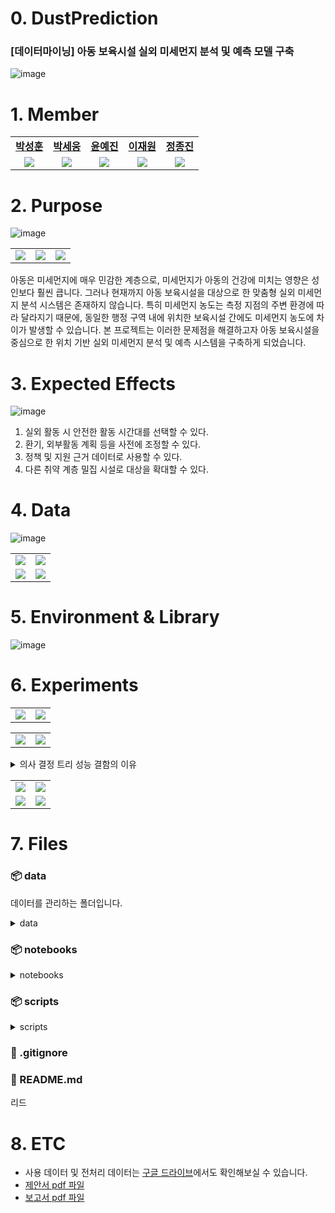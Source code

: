 # 0. DustPrediction
### [데이터마이닝] 아동 보육시설 실외 미세먼지 분석 및 예측 모델 구축
![image](https://github.com/user-attachments/assets/5a6d949f-68d7-4f13-9246-3f8a775d05f6)


# 1. Member

<table width="50%" align="center">
    <tr>
        <td align="center"><b><a href="https://github.com/parkseonghun598">박성훈</a></b></td>
        <td align="center"><b><a href="https://github.com/hardwoong">박세웅</a></b></td>
        <td align="center"><b><a href="https://github.com/nyun-nye">윤예진</a></b></td>
        <td align="center"><b><a href="https://github.com/jwon0523">이재원</a></b></td>
        <td align="center"><b><a href="https://github.com/ThreeeJ">정종진</a></b></td>
    </tr>
    <tr>
        <td align="center"><img src="https://github.com/user-attachments/assets/89488c31-8e6c-45b3-b6e0-90c65fc72260"></td>
        <td align="center"><img src="https://github.com/user-attachments/assets/641b67e8-e7b2-4093-93ba-1d744fc953eb"></td>
        <td align="center"><img src="https://github.com/user-attachments/assets/27a2052f-11c1-4662-8726-783cffb79117"></td>
        <td align="center"><img src="https://github.com/user-attachments/assets/795a1add-5c72-49da-a201-8659fbcc1f6a"></td>
        <td align="center"><img src="https://github.com/user-attachments/assets/858b107c-1f60-4d15-b606-493de24f1910"></td>
    </tr>
</table>

# 2. Purpose

![image](https://github.com/user-attachments/assets/20b91684-b6cc-4423-84ed-1b70c8de8d91)
<table width="50%" align="center">
  <tr>
        <td align="center"><img src="https://github.com/user-attachments/assets/d52ef1b2-d029-4892-9727-f86a6229f223"></td>
        <td align="center"><img src="https://github.com/user-attachments/assets/f07f884d-914d-46e9-90cb-3c2af2edd4e7"></td>
        <td align="center"><img src="https://github.com/user-attachments/assets/26bccc8c-3f25-4dc9-8382-8e88038e8338"></td>
    </tr>
</table>

아동은 미세먼지에 매우 민감한 계층으로, 미세먼지가 아동의 건강에 미치는 영향은 성인보다 훨씬 큽니다. 그러나 현재까지 아동 보육시설을 대상으로 한 맞춤형 실외 미세먼지 분석 시스템은 존재하지 않습니다. 특히 미세먼지 농도는 측정 지점의 주변 환경에 따라 달라지기 때문에, 동일한 행정 구역 내에 위치한 보육시설 간에도 미세먼지 농도에 차이가 발생할 수 있습니다. 본 프로젝트는 이러한 문제점을 해결하고자 아동 보육시설을 중심으로 한 위치 기반 실외 미세먼지 분석 및 예측 시스템을 구축하게 되었습니다.

# 3. Expected Effects

![image](https://github.com/user-attachments/assets/d468c888-7995-4909-a00e-2f9d798a997b)
1. 실외 활동 시 안전한 활동 시간대를 선택할 수 있다.
2. 환기, 외부활동 계획 등을 사전에 조정할 수 있다.
3. 정책 및 지원 근거 데이터로 사용할 수 있다.
4. 다른 취약 계층 밀집 시설로 대상을 확대할 수 있다.


# 4. Data

![image](https://github.com/user-attachments/assets/4d537c3f-a90e-41ca-b139-7e1a40d30d85)
<table width="50%" align="center">
  <tr>
        <td align="center"><img src="https://github.com/user-attachments/assets/861aedcd-0245-4ebc-8785-cde471c2bbf2"></td>
        <td align="center"><img src="https://github.com/user-attachments/assets/cfd1129a-37e2-43a1-843c-6d575335cda2"></td>
  </tr>
  <tr>
        <td align="center"><img src="https://github.com/user-attachments/assets/153f4446-e8f7-481e-be07-a05a8cdec6ea"></td>
        <td align="center"><img src="https://github.com/user-attachments/assets/365ed73c-a41b-4a5d-8a04-d736c7a5e850"></td>
  </tr>
</table>

# 5. Environment & Library

![image](https://github.com/user-attachments/assets/03ba86c0-ffe8-41df-930a-fcfd97f73dea)


# 6. Experiments

<table width="50%" align="center">
  <tr>
        <td align="center"><img src="https://github.com/user-attachments/assets/942301dc-cb19-499f-9617-86fda518de55"></td>
        <td align="center"><img src="https://github.com/user-attachments/assets/ca785e2b-9941-437f-b297-ffd802e69c40"></td>
  </tr>
</table>

<table width="50%" align="center">
  <tr>
        <td align="center"><img src="https://github.com/user-attachments/assets/c868bdaf-5d26-40fc-a678-d3b6c72cc4c2"></td>
        <td align="center"><img src="https://github.com/user-attachments/assets/d80fc774-cccb-48fa-bd0d-b3a2a7658c04"></td>
  </tr>
</table>

<details>
<summary>의사 결정 트리 성능 결함의 이유</summary>
<div markdown="1">

![image](https://github.com/user-attachments/assets/ff803172-0638-4382-837d-1c72c08488e5)

</div>
</details>

<table width="50%" align="center">
  <tr>
        <td align="center"><img src="https://github.com/user-attachments/assets/13a52bab-cb0b-49b0-a9c4-010b7c0ee46b"></td>
        <td align="center"><img src="https://github.com/user-attachments/assets/889f6fda-40b0-48cf-9b47-2625de579136"></td>
  </tr>
  <tr>
        <td align="center"><img src="https://github.com/user-attachments/assets/f9188004-3315-44ef-811c-26a2fb59378a"></td>
        <td align="center"><img src="https://github.com/user-attachments/assets/cba36455-5cfb-4a86-9f51-50afe2469abb"></td>
  </tr>
</table>

# 7. Files
### 📦 data
데이터를 관리하는 폴더입니다.
<details>
<summary>data</summary>
<ul>
  <li>
    <code>📦processed # 전처리된 데이터를 저장하는 폴더입니다.
 ┗ 📜.gitkeep</code>
  </li>
  <li>
    <details>
      <summary>raw</summary>
      <ul><li>
          <details>
              <summary>air_quality</summary>
              <ul>
                  <li><details>
                      <summary>main</summary>
                      <code>📦main
 ┣ 📜강남구.csv
 ┣ 📜강동구.csv
 ┣ 📜강북구.csv
 ┣ 📜강서구.csv
 ┣ 📜관악구.csv
 ┣ 📜광진구.csv
 ┣ 📜구로구.csv
 ┣ 📜금천구.csv
 ┣ 📜노원구.csv
 ┣ 📜도봉구.csv
 ┣ 📜동대문구.csv
 ┣ 📜동작구.csv
 ┣ 📜마포구.csv
 ┣ 📜서대문구.csv
 ┣ 📜서초구.csv
 ┣ 📜성동구.csv
 ┣ 📜성북구.csv
 ┣ 📜송파구.csv
 ┣ 📜양천구.csv
 ┣ 📜영등포구.csv
 ┣ 📜용산구.csv
 ┣ 📜은평구.csv
 ┣ 📜종로구.csv
 ┣ 📜중구.csv
 ┗ 📜중랑구.csv</code>
                  </details></li>
              <li><details>
              <summary>sub</summary>
                  <ul>
                      <li><details>
                          <summary>2018</summary>
                          <code>📦2018
 ┣ 📜2018년 10월.xlsx
 ┣ 📜2018년 11월.xlsx
 ┣ 📜2018년 12월.xlsx
 ┣ 📜2018년 1월.xlsx
 ┣ 📜2018년 2월.xlsx
 ┣ 📜2018년 3월.xlsx
 ┣ 📜2018년 4월.xlsx
 ┣ 📜2018년 5월.xlsx
 ┣ 📜2018년 6월.xlsx
 ┣ 📜2018년 7월.xlsx
 ┣ 📜2018년 8월.xlsx
 ┗ 📜2018년 9월.xlsx</code>
                      </details></li>
                      <li><details>
                          <summary>2019</summary>
                          <code>📦2019
 ┣ 📜2019년 01월.xlsx
 ┣ 📜2019년 02월.xlsx
 ┣ 📜2019년 03월.xlsx
 ┣ 📜2019년 04월.xlsx
 ┣ 📜2019년 05월.xlsx
 ┣ 📜2019년 06월.xlsx
 ┣ 📜2019년 07월.xlsx
 ┣ 📜2019년 08월.xlsx
 ┣ 📜2019년 09월.xlsx
 ┣ 📜2019년 10월.xlsx
 ┣ 📜2019년 11월.xlsx
 ┗ 📜2019년 12월.xlsx</code>
                      </details></li>
                      <li><details>
                          <summary>2020</summary>
                          <code>📦2020
 ┣ 📜2020년 10월.xlsx
 ┣ 📜2020년 11월.xlsx
 ┣ 📜2020년 12월.xlsx
 ┣ 📜2020년 1월.xlsx
 ┣ 📜2020년 2월.xlsx
 ┣ 📜2020년 3월.xlsx
 ┣ 📜2020년 4월.xlsx
 ┣ 📜2020년 5월.xlsx
 ┣ 📜2020년 6월.xlsx
 ┣ 📜2020년 7월.xlsx
 ┣ 📜2020년 8월.xlsx
 ┗ 📜2020년 9월.xlsx</code>
                      </details></li>
                      <li><details>
                          <summary>2021</summary>
                          <code>📦2021
 ┣ 📜2021년 10월.xlsx
 ┣ 📜2021년 11월.xlsx
 ┣ 📜2021년 12월.xlsx
 ┣ 📜2021년 1월.xlsx
 ┣ 📜2021년 2월.xlsx
 ┣ 📜2021년 3월.xlsx
 ┣ 📜2021년 4월.xlsx
 ┣ 📜2021년 5월.xlsx
 ┣ 📜2021년 6월.xlsx
 ┣ 📜2021년 7월.xlsx
 ┣ 📜2021년 8월.xlsx
 ┗ 📜2021년 9월.xlsx</code>
                      </details></li>
                      <li><details>
                          <summary>2022</summary>
                          <code>📦2022
 ┣ 📜2022년 10월.xlsx
 ┣ 📜2022년 11월.xlsx
 ┣ 📜2022년 12월.xlsx
 ┣ 📜2022년 1월.xlsx
 ┣ 📜2022년 2월.xlsx
 ┣ 📜2022년 3월.xlsx
 ┣ 📜2022년 4월.xlsx
 ┣ 📜2022년 5월.xlsx
 ┣ 📜2022년 6월.xlsx
 ┣ 📜2022년 7월.xlsx
 ┣ 📜2022년 8월.xlsx
 ┗ 📜2022년 9월.xlsx</code>
                      </details></li>
                      <li><details>
                          <summary>2023</summary>
                          <code>📦2023
 ┣ 📜2023년 10월.xlsx
 ┣ 📜2023년 11월.xlsx
 ┣ 📜2023년 12월.xlsx
 ┣ 📜2023년 1월.xlsx
 ┣ 📜2023년 2월.xlsx
 ┣ 📜2023년 3월.xlsx
 ┣ 📜2023년 4월.xlsx
 ┣ 📜2023년 5월.xlsx
 ┣ 📜2023년 6월.xlsx
 ┣ 📜2023년 7월.xlsx
 ┣ 📜2023년 8월.xlsx
 ┗ 📜2023년 9월.xlsx</code>
                      </details></li>
                      <li><details>
                          <summary>2024</summary>
                          <code>📦2024
 ┣ 📜2024년 10월.xlsx
 ┣ 📜2024년 11월.xlsx
 ┣ 📜2024년 12월.xlsx
 ┣ 📜2024년 1월.xlsx
 ┣ 📜2024년 2월.xlsx
 ┣ 📜2024년 3월.xlsx
 ┣ 📜2024년 4월.xlsx
 ┣ 📜2024년 5월.xlsx
 ┣ 📜2024년 6월.xlsx
 ┣ 📜2024년 7월.xlsx
 ┣ 📜2024년 8월.xlsx
 ┗ 📜2024년 9월.xlsx</code>
                      </details></li>
                  </ul>
          </details></li>
              </ul>
          </details>
      </li></ul>
        <ul><li>
          <details>
              <summary>daycarecenter</summary>
              <code>📦daycarecenter
 ┣ 📜daycarecenter_dobong.csv
 ┣ 📜daycarecenter_dongdaemun.csv
 ┣ 📜daycarecenter_dongjak.csv
 ┣ 📜daycarecenter_eunpyeong.csv
 ┣ 📜daycarecenter_gangbuk.csv
 ┣ 📜daycarecenter_gangdong.csv
 ┣ 📜daycarecenter_gangnam.csv
 ┣ 📜daycarecenter_gangseo.csv
 ┣ 📜daycarecenter_geumcheon.csv
 ┣ 📜daycarecenter_guro.csv
 ┣ 📜daycarecenter_gwanak.csv
 ┣ 📜daycarecenter_gwangjin.csv
 ┣ 📜daycarecenter_jongno.csv
 ┣ 📜daycarecenter_jung.csv
 ┣ 📜daycarecenter_jungnang.csv
 ┣ 📜daycarecenter_mapo.csv
 ┣ 📜daycarecenter_nowon.csv
 ┣ 📜daycarecenter_seocho.csv
 ┣ 📜daycarecenter_seodaemun.csv
 ┣ 📜daycarecenter_seongbuk.csv
 ┣ 📜daycarecenter_seongdong.csv
 ┣ 📜daycarecenter_songpa.csv
 ┣ 📜daycarecenter_yangcheon.csv
 ┣ 📜daycarecenter_yeongdeungpo.csv
 ┗ 📜daycarecenter_yongsan.csv</code>
          </details>
      </li></ul>
        <ul><li>
          <code>📦monitoringStation
 ┗ 📜seoul_monitoring_stations.csv</code>
      </li></ul>
        <ul><li>
          <code>📦weather
 ┣ 📜Jongno_daily_weather_2018_2024.csv
 ┗ 📜Seoul_daily_weather_2018_2024.csv</code>
      </li></ul>
    </details>
  </li>
</ul>
</details>

### 📦 notebooks
<details>
    <summary>notebooks</summary>
    <code>📦notebooks
 ┣ 📜air_quality_preprocessing.ipynb
 ┣ 📜daily_weather_preprocessing.ipynb
 ┣ 📜daycare_center_preprocessing.ipynb
 ┣ 📜eda.ipynb
 ┣ 📜merge_processed_data.ipynb
 ┗ 📜modeling.ipynb</code>
</details>

### 📦 scripts
<details>
    <summary>scripts</summary>
    <code>📦scripts
 ┣ 📜__init__.py
 ┣ 📜air_preprocess_utils.py
 ┣ 📜daycarecenter_process_utils.py
 ┣ 📜merge_utils.py
 ┣ 📜model_utils.py
 ┣ 📜utils.py
 ┣ 📜visualization.py
 ┗ 📜weather_process_utils.py</code>
</details>

### 📜 .gitignore
### 📜 README.md
리드


# 8. ETC
- 사용 데이터 및 전처리 데이터는 <a href="https://drive.google.com/drive/folders/11UUVsForXUDN1AQIqC7qwxeWV7kPopZw?usp=drive_link">구글 드라이브</a>에서도 확인해보실 수 있습니다.
- <a href="https://drive.google.com/file/d/1Xe237fn7jriIk3VKHtbbvxHct46q4dvc/view?usp=sharing">제안서 pdf 파일</a>
- <a href="https://drive.google.com/file/d/1D7Oe0tRYXH8iVCopUBHq8e1GSq1Xx_9j/view?usp=sharing">보고서 pdf 파일</a>
